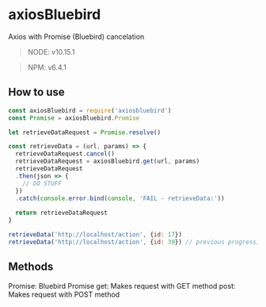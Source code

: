 # axiosBluebird
Axios with Promise (Bluebird) cancelation

> NODE: v10.15.1

> NPM: v6.4.1

## How to use

```js
const axiosBluebird = require('axiosbluebird')
const Promise = axiosBluebird.Promise
```

```js
let retrieveDataRequest = Promise.resolve()

const retrieveData = (url, params) => {
  retrieveDataRequest.cancel()
  retrieveDataRequest = axiosBluebird.get(url, params)
  retrieveDataRequest
  .then(json => {
    // DO STUFF
  })
  .catch(console.error.bind(console, 'FAIL - retrieveData:'))
  
  return retrieveDataRequest
}
```

```js
retrieveData('http://localhost/action', {id: 17})
retrieveData('http://localhost/action', {id: 39}) // previous progressing queue will cancel
```


## Methods

Promise: Bluebird Promise
get: Makes request with GET method
post: Makes request with POST method

